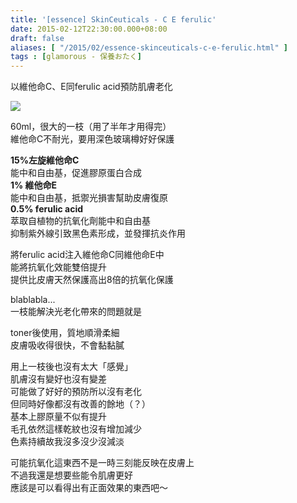 ```yaml
---
title: '[essence] SkinCeuticals - C E ferulic'
date: 2015-02-12T22:30:00.000+08:00
draft: false
aliases: [ "/2015/02/essence-skinceuticals-c-e-ferulic.html" ]
tags : [glamorous - 保養おたく]
---
```


以維他命C、E同ferulic acid預防肌膚老化  

![](/images/skinceuticalsceferulic.jpg)

60ml，很大的一枝（用了半年才用得完）  
維他命C不耐光，要用深色玻璃樽好好保護  
  
**15%左旋維他命C**  
能中和自由基，促進膠原蛋白合成  
**1% 維他命E**  
能中和自由基，抵禦光損害幫助皮膚復原  
**0.5% ferulic acid**  
萃取自植物的抗氧化劑能中和自由基  
抑制紫外線引致黑色素形成，並發揮抗炎作用  
  
將ferulic acid注入維他命C同維他命E中  
能將抗氧化效能雙倍提升  
提供比皮膚天然保護高出8倍的抗氧化保護  
  
blablabla...  
一枝能解決光老化帶來的問題就是  
  
toner後使用，質地順滑柔細  
皮膚吸收得很快，不會黏黏膩  
  
用上一枝後也沒有太大「感覺」  
肌膚沒有變好也沒有變差  
可能做了好好的預防所以沒有老化  
但同時好像都沒有改善的餘地（？）  
基本上膠原量不似有提升  
毛孔依然這樣乾紋也沒有增加減少  
色素持續故我沒多沒少沒減淡  
  
可能抗氧化這東西不是一時三刻能反映在皮膚上  
不過我還是想要些能令肌膚更好  
應該是可以看得出有正面效果的東西吧～
